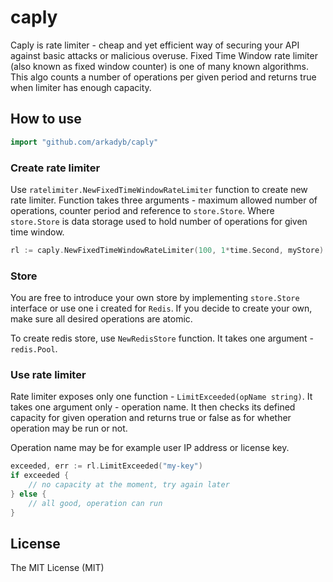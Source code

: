 caply
==========

Caply is rate limiter - cheap and yet efficient way of securing your API against basic attacks or malicious overuse.
Fixed Time Window rate limiter (also known as fixed window counter) is one of many known algorithms. This algo counts a number of operations per given period and returns true when limiter has enough capacity.


How to use
----------

```go
import "github.com/arkadyb/caply"
```


### Create rate limiter
Use ```ratelimiter.NewFixedTimeWindowRateLimiter``` function to create new rate limiter. Function takes three arguments - maximum allowed number of operations, counter period and reference to ```store.Store```. 
Where ```store.Store``` is data storage used to hold number of operations for given time window.

```go
rl := caply.NewFixedTimeWindowRateLimiter(100, 1*time.Second, myStore) 
```  

### Store
You are free to introduce your own store by implementing `store.Store` interface or use one i created for ```Redis```.
If you decide to create your own, make sure all desired operations are atomic.

To create redis store, use ```NewRedisStore``` function. It takes one argument - ```redis.Pool```.

### Use rate limiter
Rate limiter exposes only one function - ```LimitExceeded(opName string)```. It takes one argument only - operation name.
It then checks its defined capacity for given operation and returns true or false as for whether operation may be run or not.

Operation name may be for example user IP address or license key.

```go
exceeded, err := rl.LimitExceeded("my-key")
if exceeded {
	// no capacity at the moment, try again later
} else {
	// all good, operation can run
}
```  

## License
 
The MIT License (MIT)
